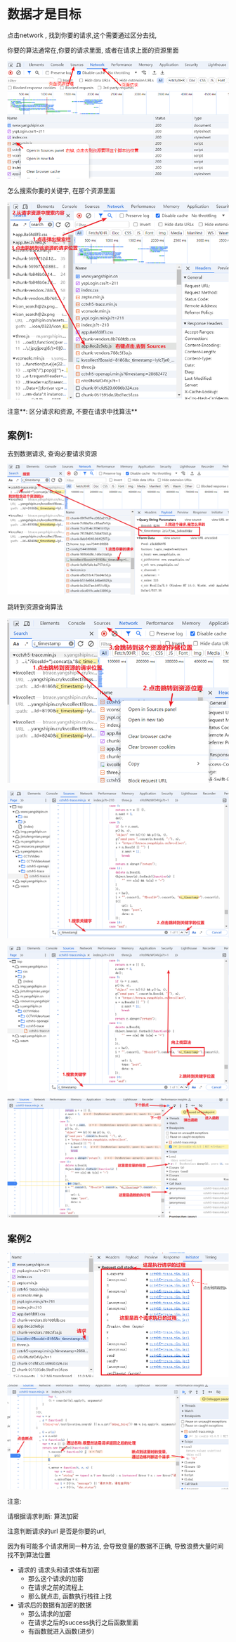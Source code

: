 # 数据才是目标

点击network , 找到你要的请求,这个需要通过区分去找, 

你要的算法通常在,你要的请求里面, 或者在请求上面的资源里面

![network1](./imgs/network1.png)



怎么搜索你要的关键字, 在那个资源里面

![Snipaste2](./imgs/Snipaste3.png)

注意**: 区分请求和资源, 不要在请求中找算法**





## 案例1: 

去到数据请求, 查询必要请求资源

![Snipaste2](./imgs/Snipaste4.png)

跳转到资源查询算法

![Snipaste2](./imgs/Snipaste5.png)

![Snipaste2](./imgs/Snipaste6.png)

![Snipaste2](./imgs/Snipaste7.png)

![Snipaste2](./imgs/Snipaste8.png)





## 案例2

![Snipaste2](./imgs/Snipaste9.png)



![Snipaste2](./imgs/Snipaste10.png)

注意: 

请根据请求判断: 算法加密

注意判断请求的url  是否是你要的url, 

因为有可能多个请求用同一种方法, 会导致变量的数据不正确, 导致浪费大量时间找不到算法位置

* 请求的 请求头和请求体有加密
  * 那么这个请求的加密
  * 在请求之前的流程上
  * 那么就点击, 函数执行栈往上找 
* 请求后的数据有加密的数据
  * 那么请求的加密
  * 在请求之后的success执行之后函数里面
  * 有函数就进入函数(进步)